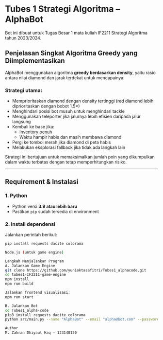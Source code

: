 # Tubes 1 Strategi Algoritma – AlphaBot

Bot ini dibuat untuk Tugas Besar 1 mata kuliah IF2211 Strategi Algoritma tahun 2023/2024.

## Penjelasan Singkat Algoritma Greedy yang Diimplementasikan

AlphaBot menggunakan algoritma **greedy berdasarkan density**, yaitu rasio antara nilai diamond dan jarak terdekat untuk mencapainya:

### Strategi utama:
- Memprioritaskan diamond dengan density tertinggi (red diamond lebih diprioritaskan dengan bobot 1.5×)
- Menghindari posisi bot musuh untuk menghindari tackle
- Menggunakan teleporter jika jalurnya lebih efisien daripada jalur langsung
- Kembali ke base jika:
  - Inventory penuh
  - Waktu hampir habis dan masih membawa diamond
- Pergi ke tombol merah jika diamond di peta habis
- Melakukan eksplorasi fallback jika tidak ada langkah lain

Strategi ini bertujuan untuk memaksimalkan jumlah poin yang dikumpulkan dalam waktu terbatas dengan tetap memperhitungkan risiko.

---

## Requirement & Instalasi

### 1. Python
- Python versi **3.9 atau lebih baru**
- Pastikan `pip` sudah tersedia di environment

### 2. Install dependensi
Jalankan perintah berikut:

```bash
pip install requests dacite colorama

Node.js (untuk game engine)

Langkah Menjalankan Program
A. Jalankan Game Engine
git clone https://github.com/yunioktasafitri/Tubes1_alphacode.git
cd tubes1-IF2211-game-engine
npm install
npm run build

Jalankan frontend visualisasi:
npm run start

B. Jalankan Bot
cd Tubes1_alpha-code
pip3 install requests dacite colorama
python src/main.py --name "AlphaBot" --email "alpha@bot.com" --password "123" --team "alpha-code"

Author
M. Zahran Dhiyaul Haq – 123140120

